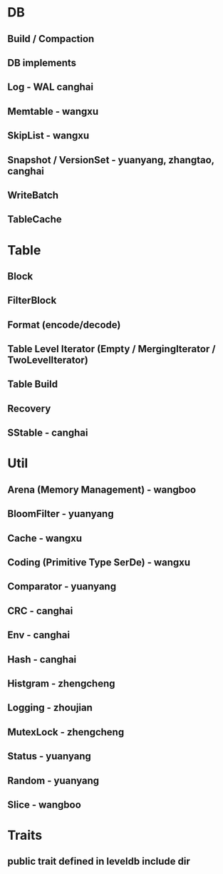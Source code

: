 # DB
## Build / Compaction
## DB implements
## Log - WAL canghai
## Memtable - wangxu
## SkipList - wangxu
## Snapshot / VersionSet - yuanyang, zhangtao, canghai
## WriteBatch
## TableCache
# Table
## Block
## FilterBlock
## Format (encode/decode)
## Table Level Iterator (Empty / MergingIterator / TwoLevelIterator)
## Table Build
## Recovery
## SStable - canghai
# Util
## Arena (Memory Management) - wangboo
## BloomFilter - yuanyang
## Cache - wangxu
## Coding (Primitive Type SerDe) - wangxu
## Comparator - yuanyang
## CRC - canghai
## Env - canghai
## Hash - canghai
## Histgram - zhengcheng
## Logging - zhoujian
## MutexLock - zhengcheng
## Status - yuanyang
## Random - yuanyang
## Slice - wangboo
# Traits
## public trait defined in leveldb include dir
# 